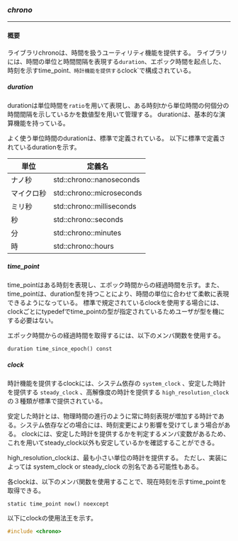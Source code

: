 ### *chrono*
----
#### 概要
ライブラリchronoは、時間を扱うユーティリティ機能を提供する。
ライブラリには、時間の単位と時間間隔を表現する`duration`、エポック時間を起点した、時刻を示すtime_point`、時計機能を提供する`clock`で構成されている。

##### duration
durationは単位時間を`ratio`を用いて表現し、ある時刻tから単位時間の何個分の時間間隔を示しているかを数値型を用いて管理する。
durationは、基本的な演算機能を持っている。

よく使う単位時間のdurationは、標準で定義されている。
以下に標準で定義されているdurationを示す。

| 単位 | 定義名 |
| -- | -- |
| ナノ秒 | std::chrono::nanoseconds |
| マイクロ秒 | std::chrono::microseconds |
| ミリ秒 | std::chrono::milliseconds |
| 秒 | std::chrono::seconds |
| 分 | std::chrono::minutes |
| 時 | std::chrono::hours |

##### time_point
time_pointはある時刻を表現し、エポック時間からの経過時間を示す。また、time_pointは、duration型を持つことにより、時間の単位に合わせて柔軟に表現できるようになっている。
標準で規定されているclockを使用する場合には、clockごとにtypedefでtime_pointの型が指定されているためユーザが型を機にする必要はない。

エポック時間からの経過時間を取得するには、以下のメンバ関数を使用する。

`duration time_since_epoch() const`

##### clock
時計機能を提供するclockには、システム依存の `system_clock` 、安定した時計を提供する `steady_clock` 、高解像度の時計を提供する `high_resolution_clock` の３種類が標準で提供されている。

安定した時計とは、物理時間の進行のように常に時刻表現が増加する時計である。システム依存などの場合には、時刻変更により影響を受けてしまう場合がある。
clockには、安定した時計を提供するかを判定するメンバ変数があるため、これを用いてsteady_clock以外も安定しているかを確認することができる。

high_resolution_clockは、最も小さい単位の時計を提供する。
ただし、実装によっては system_clock or steady_clock の別名である可能性もある。

各clockは、以下のメンバ関数を使用することで、現在時刻を示すtime_pointを取得できる。

`static time_point now() noexcept`


以下にclockの使用法王を示す。

```c++
#include <chrono>
```
